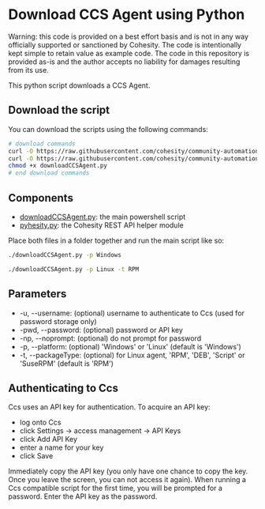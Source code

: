 # Download CCS Agent using Python

Warning: this code is provided on a best effort basis and is not in any way officially supported or sanctioned by Cohesity. The code is intentionally kept simple to retain value as example code. The code in this repository is provided as-is and the author accepts no liability for damages resulting from its use.

This python script downloads a CCS Agent.

## Download the script

You can download the scripts using the following commands:

```bash
# download commands
curl -O https://raw.githubusercontent.com/cohesity/community-automation-samples/main/python/downloadCCSAgent/downloadCCSAgent.py
curl -O https://raw.githubusercontent.com/cohesity/community-automation-samples/main/python/pyhesity.py
chmod +x downloadCCSAgent.py
# end download commands
```

## Components

* [downloadCCSAgent.py](https://raw.githubusercontent.com/cohesity/community-automation-samples/main/Ccs/python/downloadCCSAgent/downloadCCSAgent.py): the main powershell script
* [pyhesity.py](https://raw.githubusercontent.com/cohesity/community-automation-samples/main/python/pyhesity/pyhesity.py): the Cohesity REST API helper module

Place both files in a folder together and run the main script like so:

```bash
./downloadCCSAgent.py -p Windows
```

```bash
./downloadCCSAgent.py -p Linux -t RPM
```

## Parameters

* -u, --username: (optional) username to authenticate to Ccs (used for password storage only)
* -pwd, --password: (optional) password or API key
* -np, --noprompt: (optional) do not prompt for password
* -p, --platform: (optional) 'Windows' or 'Linux' (default is 'Windows')
* -t, --packageType: (optional) for Linux agent, 'RPM', 'DEB', 'Script' or 'SuseRPM' (default is 'RPM')

## Authenticating to Ccs

Ccs uses an API key for authentication. To acquire an API key:

* log onto Ccs
* click Settings -> access management -> API Keys
* click Add API Key
* enter a name for your key
* click Save

Immediately copy the API key (you only have one chance to copy the key. Once you leave the screen, you can not access it again). When running a Ccs compatible script for the first time, you will be prompted for a password. Enter the API key as the password.
